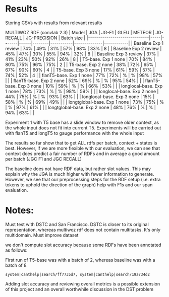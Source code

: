 # Results

Storing CSVs with results from relevant results

MULTIWOZ RDF (convlab 2.3)
| Model                        | JGA | JG-F1 | GLEU | METEOR | JG-RECALL | JG-PRECISION | Batch size |
|------------------------------|-----|-------|------|--------|-----------|--------------|------------|
| Baseline Exp 1 review        | 74% | 49%   | 31%  | 57%    | 98%       | 33%          | 8          |
| Baseline Exp 2 review        | 45% | 47%   | 30%  | 55%    | 94%       | 32%          | 8          |
| Baseline Exp 3 review        | 37% | 41%   | 23%  | 50%    | 92%       | 26%          | 8          |
| T5-base. Exp 1 none          | 70% | 84%   | 80%  | 75%    | 96%       | 75%          | 2          |
| T5-base. Exp 2 none          | 38% | 72%   | 65%  | 67%    | 90%       | 60%          | 4          |
| T5-base. Exp 3 none          | 17% | 61%   | 59%  | 57%    | 74%       | 52%          | 4          |
| flanT5-base. Exp 1 none      | 77% | 72%   | %  | %    | 98%       | 57%          |           |
| flanT5-base. Exp 2 none      | 52% | 69%   | %  | %    | 95%       | 54%          |           |
| flanT5-base. Exp 3 none      | 10% | 59%   | %  | %    | 66%       | 53%          |           |
| longlocal-base. Exp 1  none  | 78% | 73%   | %  | %    | 98%       | 59%          |           |
| longlocal-base. Exp 2  none  | 44% | 75%   | %  | %    | 93%       | 63%          |           |
| longlocal-base. Exp 3  none  | 15% | 58%   | %  | %    | 69%       | 49%          |           |
| longtglobal-base. Exp 1 none | 73% | 75%   | %  | %    | 97%       | 61%          |           |
| longtglobal-base. Exp 2 none | 48% | 76%   | %  | %    | 94%       | 63%          |           |
           

Experiment 1 with T5 base has a slide window to remove older context, as the whole input does not fit into current T5. Experiments will be carried out with flanT5 and longT5 to gauge performance with the whole input

The results so far show that to get ALL rdfs per batch, context + states is best. However, if we are more flexible with our evaluation, we can see that context does predict a fair number of RDFs and in average a good amount per batch (JGC F1 and JGC RECALL)

The baseline does not have RDF data, but rather slot values. This may explain why the JGA is much higher with fewer information to generate. However, we see that our preprocessing steps for the RDF setup (i.e. extra tokens to uphold the direction of the graph) help with F1s and our span evaluation. 


# Notes:

Must test with DSTC and San Francisco. DSTC is closer to its original representation, whereas multiwoz rdf does not contain multitasks. It's only multidomain. Must improve dataset

we don't compute slot accuracy because some RDFs have been annotated as follows:

First run of T5-base was with a batch of 2, whereas baseline was with a batch of 8

```
system|canthelp|search/ff7735d7, system|canthelp|search/19a734d2
```

Adding slot accuracy and reviewing overall metrics is a possible extension of this project and an overall worthwhile discussion in the DST problem
